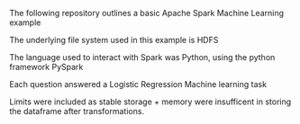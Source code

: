 The following repository outlines a basic Apache Spark Machine Learning example

The underlying file system used in this example is HDFS

The language used to interact with Spark was Python, using the python framework PySpark

Each question answered a Logistic Regression Machine learning task

Limits were included as stable storage + memory were insufficent in storing the dataframe after transformations.


